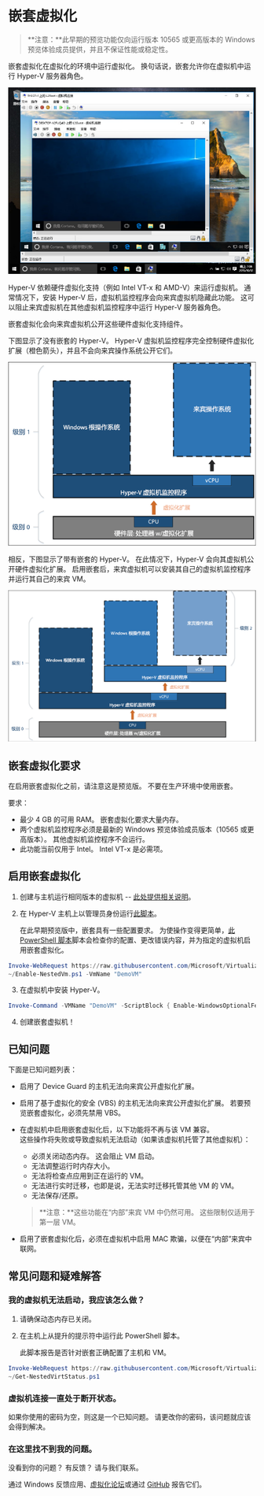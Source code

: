 # 嵌套虚拟化

> **注意：**此早期的预览功能仅向运行版本 10565 或更高版本的 Windows 预览体验成员提供，并且不保证性能或稳定性。

嵌套虚拟化在虚拟化的环境中运行虚拟化。 换句话说，嵌套允许你在虚拟机中运行 Hyper-V 服务器角色。

![](./media/HyperVNesting.png)

Hyper-V 依赖硬件虚拟化支持（例如 Intel VT-x 和 AMD-V）来运行虚拟机。 通常情况下，安装 Hyper-V 后，虚拟机监控程序会向来宾虚拟机隐藏此功能。 这可以阻止来宾虚拟机在其他虚拟机监控程序中运行 Hyper-V 服务器角色。

嵌套虚拟化会向来宾虚拟机公开这些硬件虚拟化支持组件。

下图显示了没有嵌套的 Hyper-V。 Hyper-V 虚拟机监控程序完全控制硬件虚拟化扩展（橙色箭头），并且不会向来宾操作系统公开它们。

![](./media/HVNoNesting.png)

相反，下图显示了带有嵌套的 Hyper-V。 在此情况下，Hyper-V 会向其虚拟机公开硬件虚拟化扩展。 启用嵌套后，来宾虚拟机可以安装其自己的虚拟机监控程序并运行其自己的来宾 VM。

![](./media/HVNesting.png)

## 嵌套虚拟化要求

在启用嵌套虚拟化之前，请注意这是预览版。 不要在生产环境中使用嵌套。

要求：
* 最少 4 GB 的可用 RAM。 嵌套虚拟化要求大量内存。
* 两个虚拟机监控程序必须是最新的 Windows 预览体验成员版本（10565 或更高版本）。 其他虚拟机监控程序不会运行。
* 此功能当前仅用于 Intel。 Intel VT-x 是必需项。

## 启用嵌套虚拟化

1. 创建与主机运行相同版本的虚拟机 -- [此处提供相关说明](../quick_start/walkthrough_create_vm.md)。

2. 在 Hyper-V 主机上以管理员身份运行[此脚本](https://github.com/Microsoft/Virtualization-Documentation/blob/master/hyperv-tools/Nested/Enable-NestedVm.ps1)。

    在此早期预览版中，嵌套具有一些配置要求。 为使操作变得更简单，[此 PowerShell 脚本](https://github.com/Microsoft/Virtualization-Documentation/blob/master/hyperv-tools/Nested/Enable-NestedVm.ps1)脚本会检查你的配置、更改错误内容，并为指定的虚拟机启用嵌套虚拟化。

  ``` PowerShell
  Invoke-WebRequest https://raw.githubusercontent.com/Microsoft/Virtualization-Documentation/master/hyperv-tools/Nested/Enable-NestedVm.ps1 -OutFile ~/Enable-NestedVm.ps1 
  ~/Enable-NestedVm.ps1 -VmName "DemoVM"
  ```

3. 在虚拟机中安装 Hyper-V。

  ``` PowerShell
  Invoke-Command -VMName "DemoVM" -ScriptBlock { Enable-WindowsOptionalFeature -FeatureName Microsoft-Hyper-V -Online; Restart-Computer }
  ```

4. 创建嵌套虚拟机！

## 已知问题

下面是已知问题列表：
* 启用了 Device Guard 的主机无法向来宾公开虚拟化扩展。

* 启用了基于虚拟化的安全 (VBS) 的主机无法向来宾公开虚拟化扩展。 若要预览嵌套虚拟化，必须先禁用 VBS。

* 在虚拟机中启用嵌套虚拟化后，以下功能将不再与该 VM 兼容。  
    这些操作将失败或导致虚拟机无法启动（如果该虚拟机托管了其他虚拟机）：
    * 必须关闭动态内存。 这会阻止 VM 启动。
    * 无法调整运行时内存大小。
    * 无法将检查点应用到正在运行的 VM。
    * 无法进行实时迁移，也即是说，无法实时迁移托管其他 VM 的 VM。
    * 无法保存/还原。

    > **注意：**这些功能在“内部”来宾 VM 中仍然可用。 这些限制仅适用于第一层 VM。

* 启用了嵌套虚拟化后，必须在虚拟机中启用 MAC 欺骗，以便在“内部”来宾中联网。

## 常见问题和疑难解答

### 我的虚拟机无法启动，我应该怎么做？

1. 请确保动态内存已关闭。
2. 在主机上从提升的提示符中运行此 PowerShell 脚本。

    此脚本报告是否针对嵌套正确配置了主机和 VM。

  ``` PowerShell
  Invoke-WebRequest https://raw.githubusercontent.com/Microsoft/Virtualization-Documentation/master/hyperv-tools/Nested/Get-NestedVirtStatus.ps1 -OutFile ~/Get-NestedVirtStatus.ps1 
  ~/Get-NestedVirtStatus.ps1
  ```

### 虚拟机连接一直处于断开状态。

如果你使用的密码为空，则这是一个已知问题。 请更改你的密码，该问题就应该会得到解决。

### 在这里找不到我的问题。

没看到你的问题？ 有反馈？ 请与我们联系。

通过 Windows 反馈应用、[虚拟化论坛](https://social.technet.microsoft.com/Forums/windowsserver/En-us/home?forum=winserverhyperv)或通过 [GitHub](https://github.com/Microsoft/Virtualization-Documentation) 报告它们。



